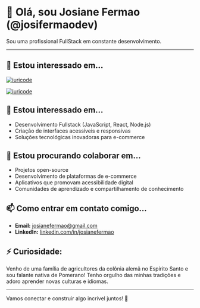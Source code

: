 # 👋 Olá, sou Josiane Fermao (@josifermaodev)

Sou uma profissional FullStack em constante desenvolvimento.

---
## 👀 Estou interessado em...
[![iuricode](https://github-readme-stats.vercel.app/api?username=iuricode&theme=radical)](https://github.com/anuraghazra/github-readme-stats)

[![iuricode](https://github-readme-stats.vercel.app/api/top-langs/?username=iuricode&hide=html&layout=compact&theme=radical)](https://github.com/anuraghazra/github-readme-stats)

## 👀 Estou interessado em...
- Desenvolvimento Fullstack (JavaScript, React, Node.js)
- Criação de interfaces acessíveis e responsivas
- Soluções tecnológicas inovadoras para e-commerce

## 💞️ Estou procurando colaborar em...
- Projetos open-source
- Desenvolvimento de plataformas de e-commerce
- Aplicativos que promovam acessibilidade digital
- Comunidades de aprendizado e compartilhamento de conhecimento

## 📫 Como entrar em contato comigo...
- **Email:** josianefermao@gmail.com
- **LinkedIn:** [linkedin.com/in/josianefermao](https://www.linkedin.com/in/josianefermao/)

## ⚡ Curiosidade:
Venho de uma família de agricultores da colônia alemã no Espírito Santo 
e sou falante nativa de Pomerano! Tenho orgulho das minhas tradições 
e adoro aprender novas culturas e idiomas.

---

Vamos conectar e construir algo incrível juntos! 🚀


